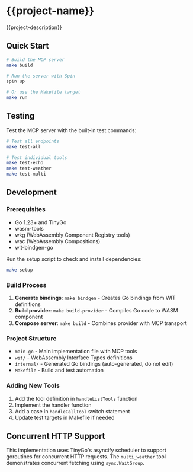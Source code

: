 # {{project-name}}

{{project-description}}

## Quick Start

```bash
# Build the MCP server
make build

# Run the server with Spin
spin up

# Or use the Makefile target
make run
```

## Testing

Test the MCP server with the built-in test commands:

```bash
# Test all endpoints
make test-all

# Test individual tools
make test-echo
make test-weather
make test-multi
```

## Development

### Prerequisites

- Go 1.23+ and TinyGo
- wasm-tools
- wkg (WebAssembly Component Registry tools)
- wac (WebAssembly Compositions)
- wit-bindgen-go

Run the setup script to check and install dependencies:

```bash
make setup
```

### Build Process

1. **Generate bindings**: `make bindgen` - Creates Go bindings from WIT definitions
2. **Build provider**: `make build-provider` - Compiles Go code to WASM component
3. **Compose server**: `make build` - Combines provider with MCP transport

### Project Structure

- `main.go` - Main implementation file with MCP tools
- `wit/` - WebAssembly Interface Types definitions
- `internal/` - Generated Go bindings (auto-generated, do not edit)
- `Makefile` - Build and test automation

### Adding New Tools

1. Add the tool definition in `handleListTools` function
2. Implement the handler function
3. Add a case in `handleCallTool` switch statement
4. Update test targets in Makefile if needed

## Concurrent HTTP Support

This implementation uses TinyGo's asyncify scheduler to support goroutines for concurrent HTTP requests. The `multi_weather` tool demonstrates concurrent fetching using `sync.WaitGroup`.

